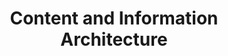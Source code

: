 ---
title: "Content and Information Architecture"
description: "Lorem ipsum dolor sit amet"
pubDate: "Jun 17 2023"
heroImage: "/placeholder-hero.jpg"
---